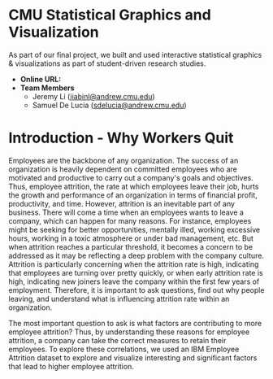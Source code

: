 # CMU Statistical Graphics and Visualization

As part of our final project, we built and used interactive statistical graphics & visualizations as part of student-driven research studies.

- **Online URL:** 
- **Team Members** 
  - Jeremy Li (jiabinl@andrew.cmu.edu)
  - Samuel De Lucia (sdelucia@andrew.cmu.edu)

# Introduction - Why Workers Quit

Employees are the backbone of any organization. The success of an organization is heavily dependent on committed employees who are motivated and productive to carry out a company's goals and objectives. Thus, employee attrition, the rate at which employees leave their job, hurts the growth and performance of an organization in terms of financial profit, productivity, and time. However, attrition is an inevitable part of any business. There will come a time when an employees wants to leave a company, which can happen for many reasons. For instance, employees might be seeking for better opportunities, mentally illed, working excessive hours, working in a toxic atmosphere or under bad management, etc. But when attrition reaches a particular threshold, it becomes a concern to be addressed as it may be reflecting a deep problem with the company culture. Attrition is particularly concerning when the attrition rate is high, indicating that employees are turning over pretty quickly, or when early attrition rate is high, indicating new joiners leave the company within the first few years of employment. Therefore, it is important to ask questions, find out why people leaving, and understand what is influencing attrition rate within an organization.  

The most important question to ask is what factors are contributing to more employee attrition? Thus, by understanding these reasons for employee attrition, a company can take the correct measures to retain their employees. To explore these correlations, we used an IBM Employee Attrition dataset to explore and visualize interesting and significant factors that lead to higher employee attrition. 

